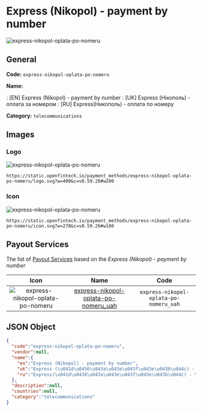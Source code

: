 
# Express (Nikopol) - payment by number 
![express-nikopol-oplata-po-nomeru](https://static.openfintech.io/payment_methods/express-nikopol-oplata-po-nomeru/logo.svg?w=400&c=v0.59.26#w200)  

## General 
**Code:** `express-nikopol-oplata-po-nomeru` 
 
**Name:** 
 
:	[EN] Express (Nikopol) - payment by number 
:	[UK] Express (Нікополь) - оплата за номером 
:	[RU] Express(Никополь) - оплата по номеру 
 
**Category:** `telecommunications` 
 

## Images 

### Logo 
![express-nikopol-oplata-po-nomeru](https://static.openfintech.io/payment_methods/express-nikopol-oplata-po-nomeru/logo.svg?w=400&c=v0.59.26#w200)  

```
https://static.openfintech.io/payment_methods/express-nikopol-oplata-po-nomeru/logo.svg?w=400&c=v0.59.26#w200
```  

### Icon 
![express-nikopol-oplata-po-nomeru](https://static.openfintech.io/payment_methods/express-nikopol-oplata-po-nomeru/icon.svg?w=278&c=v0.59.26#w100)  

```
https://static.openfintech.io/payment_methods/express-nikopol-oplata-po-nomeru/icon.svg?w=278&c=v0.59.26#w100
```  

## Payout Services 
 
The list of [Payout Services](/payout-services/) based on the _Express (Nikopol) - payment by number_ 

|Icon|Name|Code| 
|:---:|:---:|:---:| 
|![express-nikopol-oplata-po-nomeru](https://static.openfintech.io/payout_methods/express-nikopol-oplata-po-nomeru/icon.svg?w=278&c=v0.59.26#w40) |[express-nikopol-oplata-po-nomeru_uah](/payout-services/express-nikopol-oplata-po-nomeru_uah/)|`express-nikopol-oplata-po-nomeru_uah`| 
 

## JSON Object 

```json
{
  "code":"express-nikopol-oplata-po-nomeru",
  "vendor":null,
  "name":{
    "en":"Express (Nikopol) - payment by number",
    "uk":"Express (\u041d\u0456\u043a\u043e\u043f\u043e\u043b\u044c) - \u043e\u043f\u043b\u0430\u0442\u0430 \u0437\u0430 \u043d\u043e\u043c\u0435\u0440\u043e\u043c",
    "ru":"Express(\u041d\u0438\u043a\u043e\u043f\u043e\u043b\u044c) - \u043e\u043f\u043b\u0430\u0442\u0430 \u043f\u043e \u043d\u043e\u043c\u0435\u0440\u0443"
  },
  "description":null,
  "countries":null,
  "category":"telecommunications"
}
```  
